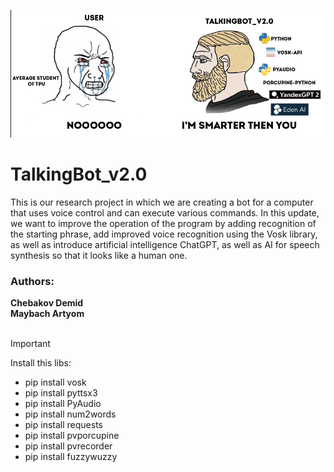 <p align="center">
<img src="https://github.com/demgerall/TalkingBot_v2.0/blob/master/assets/ProjectImage.png?raw=true")
</p>
<h1>TalkingBot_v2.0</h1>
<p>This is our research project in which we are creating a bot for a computer that uses voice control and can execute various commands. In this update, we want to improve the operation of the program by adding recognition of the starting phrase, add improved voice recognition using the Vosk library, as well as introduce artificial intelligence ChatGPT, as well as AI for speech synthesis so that it looks like a human one.</p>
<h3>Authors:</h3>
<strong>Chebakov Demid</strong><br>
<strong>Maybach Artyom</strong><br>
<br>

> [!IMPORTANT]
> Install this libs:

- pip install vosk
- pip install pyttsx3
- pip install PyAudio
- pip install num2words
- pip install requests
- pip install pvporcupine
- pip install pvrecorder
- pip install fuzzywuzzy
